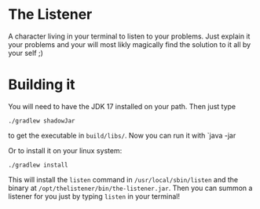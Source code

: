 # The Listener
A character living in your terminal to listen to your problems. Just explain it your problems and your will most likly magically find the solution to it all by your self ;)

# Building it
You will need to have the JDK 17 installed on your path.
Then just type
```shell
./gradlew shadowJar
```
to get the executable in `build/libs/`. Now you can run it with `java -jar <path-to-the-listener-jar>

Or to install it on your linux system:
```shell
./gradlew install
```
This will install the `listen` command in `/usr/local/sbin/listen` and the binary at `/opt/thelistener/bin/the-listener.jar`. Then you can summon a listener for you just by typing `listen` in your terminal!
